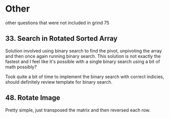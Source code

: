 
# Other

other questions that were not included in grind 75

## 33. Search in Rotated Sorted Array

Solution involved using binary search to find the pivot, unpivoting the array
and then once again running binary search. This solution is not exactly the
fastest and I feel like it's possible with a single binary search using a bit
of math possibly?

Took quite a bit of time to implement the binary search with correct indicies,
should definitely review template for binary search.

## 48. Rotate Image

Pretty simple, just transposed the matrix and then reversed each row.
